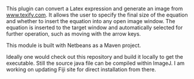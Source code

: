 This plugin can convert a Latex expression and generate an image from www.texify.com. 
It allows the user to specify the final size of the equation and whether to insert 
the equation into any open image window. The equation is inserted to the target window
and automatically selected for further operation, such as moving with the arrow keys.

This module is built with Netbeans as a Maven project.

Ideally one would check out this repository and build it locally to get the executable.
Still the source java file can be compiled within ImageJ. I am working on updating Fiji site
for direct installation from there.
